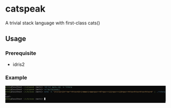 # catspeak

A trivial stack language with first-class cats()

## Usage

### Prerequisite
- idris2

### Example
![demo](./demo.png)                                                                              
